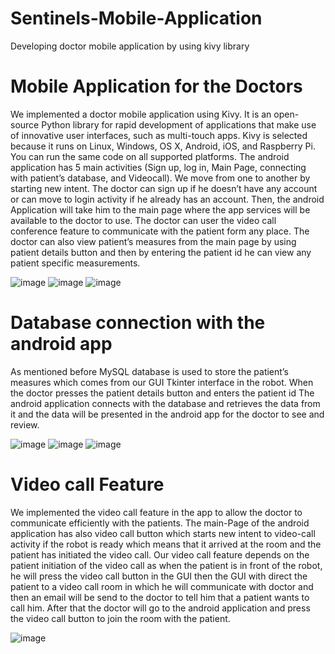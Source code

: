 # Sentinels-Mobile-Application
Developing doctor mobile application by using kivy library

# Mobile Application for the Doctors
We implemented a doctor mobile application using Kivy. It is an open-source Python library for rapid development of applications that make use of innovative user interfaces, such as multi-touch apps. Kivy is selected because it runs on Linux, Windows, OS X, Android, iOS, and Raspberry Pi. You can run the same code on all supported platforms. The android application has 5 main activities (Sign up, log in, Main Page, connecting with patient’s database, and Videocall). We move from one to another by starting new intent. The doctor can sign up if he doesn’t have any account or can move to login activity if he already has an account. Then, the android Application will take him to the main page where the app services will be available to the doctor to use. The doctor can user the video call conference feature to communicate with the patient form any place. The doctor can also view patient’s measures from the main page by using patient details button and then by entering the patient id he can view any patient specific measurements.

![image](https://user-images.githubusercontent.com/100867843/180037244-30fed5ac-3d9e-48f3-9d16-6fad738e24c6.png)
![image](https://user-images.githubusercontent.com/100867843/180037276-36a038cf-49b2-4744-8959-5f95388a5a09.png)
![image](https://user-images.githubusercontent.com/100867843/180037746-cdc1949e-5d8b-4bfe-9038-85dff59f0bb3.png)


# Database connection with the android app
As mentioned before MySQL database is used to store the patient’s measures which comes from our GUI Tkinter interface in the robot. When the doctor presses the patient details button and enters the patient id The android application connects with the database and retrieves the data from it and the data will be presented in the android app for the doctor to see and review.

![image](https://user-images.githubusercontent.com/100867843/180040471-cace7ddd-6f8b-42e6-adaa-64b3d703d80f.png)
![image](https://user-images.githubusercontent.com/100867843/180040485-ef4241bc-f1fd-4f61-b46d-fa40888bbbf5.png)
![image](https://user-images.githubusercontent.com/100867843/180040496-d7926ac9-81b9-4419-8bc5-0501157aa902.png)


# Video call Feature
We implemented the video call feature in the app to allow the doctor to communicate efficiently with the patients. The main-Page of the android application has also video call button which starts new intent to video-call activity if the robot is ready which means that it arrived at the room and the patient has initiated the video call. 
Our video call feature depends on the patient initiation of the video call as when the patient is in front of the robot, he will press the video call button in the GUI then the GUI with direct the patient to a video call room in which he will communicate with doctor and then an email will be send to the doctor to tell him that a patient wants to call him. After that the doctor will go to the android application and press the video call button to join the room with the patient.

![image](https://user-images.githubusercontent.com/100867843/180037532-47eaff07-81c8-43dd-8f21-3dbadf21f437.png)
